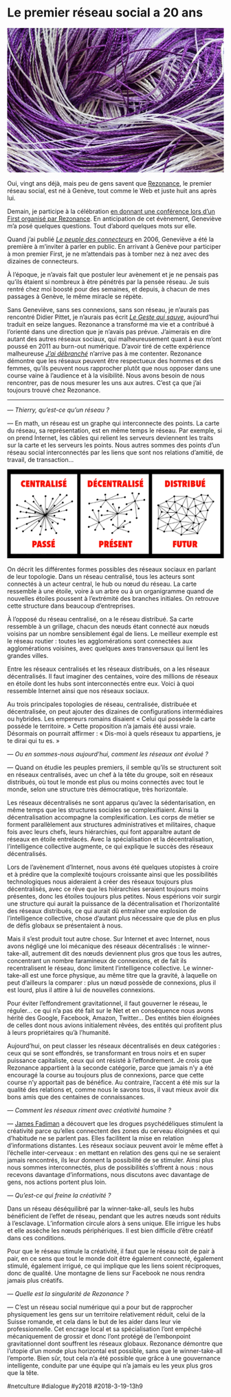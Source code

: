 # Le premier réseau social a 20 ans

![(cc0) _Alicja_](_i/yarn-3219436_1920.webp)

Oui, vingt ans déjà, mais peu de gens savent que [Rezonance](https://www.rezonance.ch/), le premier réseau social, est né à Genève, tout comme le Web et juste huit ans après lui.

Demain, je participe à la célébration [en donnant une conférence lors d’un First organisé par Rezonance](https://www.rezonance.ch/events/reseau-entraide-se-conjuguent/). En anticipation de cet évènement, Geneviève m’a posé quelques questions. Tout d’abord quelques mots sur elle.

Quand j’ai publié *[Le peuple des connecteurs](../../page/le-peuple-des-connecteurs)* en 2006, Geneviève a été la première à m’inviter à parler en public. En arrivant à Genève pour participer à mon premier First, je ne m’attendais pas à tomber nez à nez avec des dizaines de connecteurs.

À l’époque, je n’avais fait que postuler leur avènement et je ne pensais pas qu’ils étaient si nombreux à être pénétrés par la pensée réseau. Je suis rentré chez moi boosté pour des semaines, et depuis, à chacun de mes passages à Genève, le même miracle se répète.

Sans Geneviève, sans ses connexions, sans son réseau, je n’aurais pas rencontré Didier Pittet, je n’aurais pas écrit *[Le Geste qui sauve](../../page/le-geste-qui-sauve)*, aujourd’hui traduit en seize langues. Rezonance a transformé ma vie et a contribué à l’orienté dans une direction que je n’avais pas prévue. J’aimerais en dire autant des autres réseaux sociaux, qui malheureusement quant à eux m’ont poussé en 2011 au burn-out numérique. D’avoir tiré de cette expérience malheureuse *[J’ai débranché](../../page/jai-debranche)* n’arrive pas à me contenter. Rezonance démontre que les réseaux peuvent être respectueux des hommes et des femmes, qu’ils peuvent nous rapprocher plutôt que nous opposer dans une course vaine à l’audience et à la visibilité. Nous avons besoin de nous rencontrer, pas de nous mesurer les uns aux autres. C’est ça que j’ai toujours trouvé chez Rezonance.

---

*— Thierry, qu’est-ce qu’un réseau ?*

— En math, un réseau est un graphe qui interconnecte des points. La carte du réseau, sa représentation, est en même temps le réseau. Par exemple, si on prend Internet, les câbles qui relient les serveurs deviennent les traits sur la carte et les serveurs les points. Nous autres sommes des points d’un réseau social interconnectés par les liens que sont nos relations d’amitié, de travail, de transaction…

![Les trois architectures de Paul Baran](_i/trois-b.png)

On décrit les différentes formes possibles des réseaux sociaux en parlant de leur topologie. Dans un réseau centralisé, tous les acteurs sont connectés à un acteur central, le hub ou nœud du réseau. La carte ressemble à une étoile, voire à un arbre ou à un organigramme quand de nouvelles étoiles poussent à l’extrémité des branches initiales. On retrouve cette structure dans beaucoup d’entreprises.

À l’opposé du réseau centralisé, on a le réseau distribué. Sa carte ressemble à un grillage, chacun des nœuds étant connecté aux nœuds voisins par un nombre sensiblement égal de liens. Le meilleur exemple est le réseau routier : toutes les agglomérations sont connectées aux agglomérations voisines, avec quelques axes transversaux qui lient les grandes villes.

Entre les réseaux centralisés et les réseaux distribués, on a les réseaux décentralisés. Il faut imaginer des centaines, voire des millions de réseaux en étoile dont les hubs sont interconnectés entre eux. Voici à quoi ressemble Internet ainsi que nos réseaux sociaux.

Au trois principales topologies de réseau, centralisée, distribuée et décentralisée, on peut ajouter des dizaines de configurations intermédiaires ou hybrides. Les empereurs romains disaient « Celui qui possède la carte possède le territoire. » Cette proposition n’a jamais été aussi vraie. Désormais on pourrait affirmer : « Dis-moi à quels réseaux tu appartiens, je te dirai qui tu es. »

*— Ou en sommes-nous aujourd’hui, comment les réseaux ont évolué ?*

— Quand on étudie les peuples premiers, il semble qu’ils se structurent soit en réseaux centralisés, avec un chef à la tête du groupe, soit en réseaux distribués, où tout le monde est plus ou moins connectés avec tout le monde, selon une structure très démocratique, très horizontale.

Les réseaux décentralisés ne sont apparus qu’avec la sédentarisation, en même temps que les structures sociales se complexifiaient. Ainsi la décentralisation accompagne la complexification. Les corps de métier se forment parallèlement aux structures administratives et militaires, chaque fois avec leurs chefs, leurs hiérarchies, qui font apparaître autant de réseaux en étoile entrelacés. Avec la spécialisation et la décentralisation, l’intelligence collective augmente, ce qui explique le succès des réseaux décentralisés.

Lors de l’avènement d’Internet, nous avons été quelques utopistes à croire et à prédire que la complexité toujours croissante ainsi que les possibilités technologiques nous aideraient à créer des réseaux toujours plus décentralisés, avec ce rêve que les hiérarchies seraient toujours moins présentes, donc les étoiles toujours plus petites. Nous espérions voir surgir une structure qui aurait la puissance de la décentralisation et l’horizontalité des réseaux distribués, ce qui aurait dû entraîner une explosion de l’intelligence collective, chose d’autant plus nécessaire que de plus en plus de défis globaux se présentaient à nous.

Mais il s’est produit tout autre chose. Sur Internet et avec Internet, nous avons négligé une loi mécanique des réseaux décentralisés : le winner-take-all, autrement dit des nœuds deviennent plus gros que tous les autres, concentrant un nombre faramineux de connexions, et de fait ils recentralisent le réseau, donc limitent l’intelligence collective. Le winner-take-all est une force physique, au même titre que la gravité, à laquelle on peut d’ailleurs la comparer : plus un nœud possède de connexions, plus il est lourd, plus il attire à lui de nouvelles connexions.

Pour éviter l’effondrement gravitationnel, il faut gouverner le réseau, le réguler… ce qui n’a pas été fait sur le Net et en conséquence nous avons hérité des Google, Facebook, Amazon, Twitter… Des entités bien éloignées de celles dont nous avions initialement rêvées, des entités qui profitent plus à leurs propriétaires qu’à l’humanité.

Aujourd’hui, on peut classer les réseaux décentralisés en deux catégories : ceux qui se sont effondrés, se transformant en trous noirs et en super puissance capitaliste, ceux qui ont résisté à l’effondrement. Je crois que Rezonance appartient à la seconde catégorie, parce que jamais n’y a été encouragé la course au toujours plus de connexions, parce que cette course n’y apportait pas de bénéfice. Au contraire, l’accent a été mis sur la qualité des relations et, comme nous le savons tous, il vaut mieux avoir dix bons amis que des centaines de connaissances.

*— Comment les réseaux riment avec créativité humaine ?*

— [James Fadiman](https://en.wikipedia.org/wiki/James_Fadiman) a découvert que les drogues psychédéliques stimulent la créativité parce qu’elles connectent des zones du cerveau éloignées et qui d’habitude ne se parlent pas. Elles facilitent la mise en relation d’informations distantes. Les réseaux sociaux peuvent avoir le même effet à l’échelle inter-cerveaux : en mettant en relation des gens qui ne se seraient jamais rencontrés, ils leur donnent la possibilité de se stimuler. Ainsi plus nous sommes interconnectés, plus de possibilités s’offrent à nous : nous recevons davantage d’informations, nous discutons avec davantage de gens, nos actions portent plus loin.

*— Qu’est-ce qui freine la créativité ?*

Dans un réseau déséquilibré par la winner-take-all, seuls les hubs bénéficient de l’effet de réseau, pendant que les autres nœuds sont réduits à l’esclavage. L’information circule alors à sens unique. Elle irrigue les hubs et elle assèche les nœuds périphériques. Il est bien difficile d’être créatif dans ces conditions.

Pour que le réseau stimule la créativité, il faut que le réseau soit de pair à pair, en ce sens que tout le monde doit être également connecté, également stimulé, également irrigué, ce qui implique que les liens soient réciproques, donc de qualité. Une montagne de liens sur Facebook ne nous rendra jamais plus créatifs.

*— Quelle est la singularité de Rezonance ?*

— C’est un réseau social numérique qui a pour but de rapprocher physiquement les gens sur un territoire relativement réduit, celui de la Suisse romande, et cela dans le but de les aider dans leur vie professionnelle. Cet encrage local et sa spécialisation l’ont empêché mécaniquement de grossir et donc l’ont protégé de l’embonpoint gravitationnel dont souffrent les réseaux globaux. Rezonance démontre que l’utopie d’un monde plus horizontal est possible, sans que le winner-take-all l’emporte. Bien sûr, tout cela n’a été possible que grâce à une gouvernance intelligente, conduite par une équipe qui n’a jamais eu les yeux plus gros que la tête.

#netculture #dialogue #y2018 #2018-3-19-13h9
